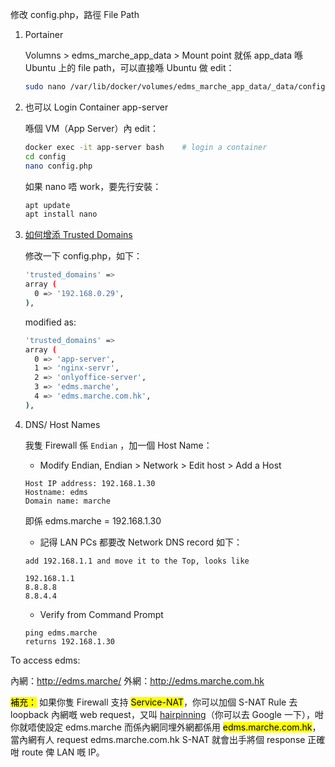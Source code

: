 修改 config.php，路徑 File Path

1. Portainer
   
   Volumns > edms_marche_app_data > Mount point 就係 app_data 喺 Ubuntu 上的 file path，可以直接喺 Ubuntu 做 edit：
   
   ```bash
   sudo nano /var/lib/docker/volumes/edms_marche_app_data/_data/config/config.php
   ```

2. 也可以 Login Container app-server
   
   喺個 VM（App Server）內 edit：
   
   ```bash
   docker exec -it app-server bash    # login a container
   cd config
   nano config.php
   ```
   
   如果 nano 唔 work，要先行安裝：
   
   ```bash
   apt update
   apt install nano
   ```

3. [如何增添 Trusted Domains](https://help.nextcloud.com/t/howto-add-a-new-trusted-domain/26)
   
   修改一下 config.php，如下：
   
   ```bash
   'trusted_domains' =>
   array (
     0 => '192.168.0.29',
   ),
   ```
   
   modified as:
   
   ```bash
   'trusted_domains' =>
   array (
     0 => 'app-server',
     1 => 'nginx-servr',
     2 => 'onlyoffice-server',
     3 => 'edms.marche',
     4 => 'edms.marche.com.hk',
   ),
   ```

4. DNS/ Host Names
   
   我隻 Firewall 係 ``Endian`` ，加一個 Host Name：
   
   * Modify Endian, Endian > Network > Edit host > Add a Host
   
   ```text
   Host IP address: 192.168.1.30
   Hostname: edms
   Domain name: marche
   ```
   
   即係 edms.marche = 192.168.1.30
   
   * 記得 LAN PCs 都要改 Network DNS record 如下：
   
   ```text
   add 192.168.1.1 and move it to the Top, looks like
   
   192.168.1.1
   8.8.8.8
   8.8.4.4
   ```
   
   * Verify from Command Prompt
   
   ```text
   ping edms.marche
   returns 192.168.1.30
   ```

To access edms:

內網：http://edms.marche/
外網：http://edms.marche.com.hk

<mark>補充：</mark>
如果你隻 Firewall 支持 <mark>Service-NAT</mark>，你可以加個 S-NAT Rule 去 loopback 內網嘅 web request，又叫 [hairpinning](https://www.cnblogs.com/dream397/p/14522392.html)（你可以去 Google 一下），咁你就唔使設定 edms.marche 而係內網同埋外網都係用 <mark>edms.marche.com.hk</mark>，當內網有人 request edms.marche.com.hk S-NAT 就會出手將個 response 正確咁 route 俾 LAN 嘅 IP。

